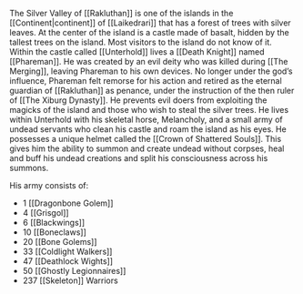 The Silver Valley of [[Rakluthan]] is one of the islands in the [[Continent|continent]] of [[Laikedrari]] that has a forest of trees with silver leaves. At the center of the island is a castle made of basalt, hidden by the tallest trees on the island. Most visitors to the island do not know of it. Within the castle called [[Unterhold]] lives a [[Death Knight]] named [[Phareman]]. He was created by an evil deity who was killed during [[The Merging]], leaving Phareman to his own devices. No longer under the god’s influence, Phareman felt remorse for his action and retired as the eternal guardian of [[Rakluthan]] as penance, under the instruction of the then ruler of [[The Xiburg Dynasty]]. He prevents evil doers from exploiting the magicks of the island and those who wish to steal the silver trees. He lives within Unterhold with his skeletal horse, Melancholy, and a small army of undead servants who clean his castle and roam the island as his eyes. He possesses a unique helmet called the [[Crown of Shattered Souls]]. This gives him the ability to summon and create undead without corpses, heal and buff his undead creations and split his consciousness across his summons.

His army consists of:  
- 1 [[Dragonbone Golem]]
- 4 [[Grisgol]]
- 6 [[Blackwings]]
- 10 [[Boneclaws]]
- 20 [[Bone Golems]]
- 33 [[Coldlight Walkers]]
- 47 [[Deathlock Wights]]
- 50 [[Ghostly Legionnaires]]
- 237 [[Skeleton]] Warriors